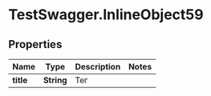 # TestSwagger.InlineObject59

## Properties

Name | Type | Description | Notes
------------ | ------------- | ------------- | -------------
**title** | **String** | Тег | 



